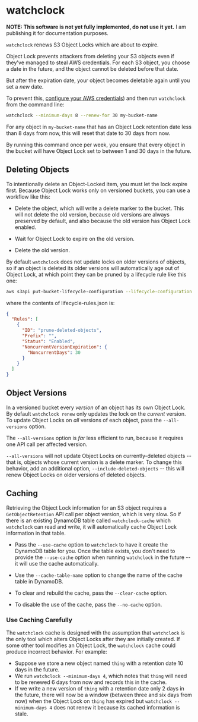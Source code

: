 # watchclock

**NOTE: This software is not yet fully implemented, do not use it yet.** I am publishing it for documentation purposes.

`watchclock` renews S3 Object Locks which are about to expire.

Object Lock prevents attackers from deleting your S3 objects even if they've managed to steal AWS credentials. For each S3 object, you choose a date in the future, and the object cannot be deleted before that date.

But after the expiration date, your object becomes deletable again until you set a _new_ date.

To prevent this, [configure your AWS credentials](https://docs.aws.amazon.com/cli/latest/userguide/cli-chap-configure.html)) and then run `watchclock` from the command line:

```sh
watchclock --minimum-days 8 --renew-for 30 my-bucket-name
```

For any object in `my-bucket-name` that has an Object Lock retention date less than 8 days from now, this will reset that date to 30 days from now.

By running this command once per week, you ensure that every object in the bucket will have Object Lock set to between 1 and 30 days in the future.

## Deleting Objects

To intentionally delete an Object-Locked item, you must let the lock expire first. Because Object Lock works only on versioned buckets, you can use a workflow like this:

- Delete the object, which will write a delete marker to the bucket. This will not delete the old version, because old versions are always preserved by default, and also because the old version has Object Lock enabled.

- Wait for Object Lock to expire on the old version.

- Delete the old version.

By default `watchclock` does not update locks on older versions of objects, so if an object is deleted its older versions will automatically age out of Object Lock, at which point they can be pruned by a lifecycle rule like this one:

```sh
aws s3api put-bucket-lifecycle-configuration --lifecycle-configuration file://lifecycle-rules.json --bucket mybucket
```

where the contents of lifecycle-rules.json is:

```json
{
  "Rules": [
    {
      "ID": "prune-deleted-objects",
      "Prefix": "",
      "Status": "Enabled",
      "NoncurrentVersionExpiration": {
        "NoncurrentDays": 30
      }
    }
  ]
}
```

## Object Versions

In a versioned bucket every _version_ of an object has its own Object Lock. By default `watchclock renew` only updates the lock on the _current_ version. To update Object Locks on _all_ versions of each object, pass the `--all-versions` option. 

The `--all-versions` option is _far_ less efficient to run, because it requires one API call per affected version.

`--all-versions` will not update Object Locks on currently-deleted objects -- that is, objects whose current version is a delete marker. To change this behavior, add an additional option, `--include-deleted-objects` -- this will renew Object Locks on older versions of deleted objects.

## Caching

Retrieving the Object Lock information for an S3 object requires a `GetObjectRetention` API call per object version, which is very slow. So if there is an existing DynamoDB table called `watchclock-cache` which `watchclock` can read and write, it will automatically cache Object Lock information in that table.

- Pass the `--use-cache` option to `watchclock` to have it create the DynamoDB table for you. Once the table exists, you don't need to provide the `--use-cache` option when running `watchclock` in the future -- it will use the cache automatically.

- Use the `--cache-table-name` option to change the name of the cache table in DynamoDB.

- To clear and rebuild the cache, pass the `--clear-cache` option.

- To disable the use of the cache, pass the `--no-cache` option.


### Use Caching Carefully

The `watchclock` cache is designed with the assumption that `watchclock` is the only tool which alters Object Locks after they are initially created. If some other tool modifies an Object Lock, the `watchclock` cache could produce incorrect behavior. For example:

- Suppose we store a new object named `thing` with a retention date 10 days in the future.
- We run `watchclock --minimum-days 4`, which notes that `thing` will need to be renewed 6 days from now and records this in the cache.
- If we write a new version of `thing` with a retention date only 2 days in the future, there will now be a window (between three and six days from now) when the Object Lock on `thing` has expired but `watchclock --minimum-days 4` does not renew it because its cached information is stale.

